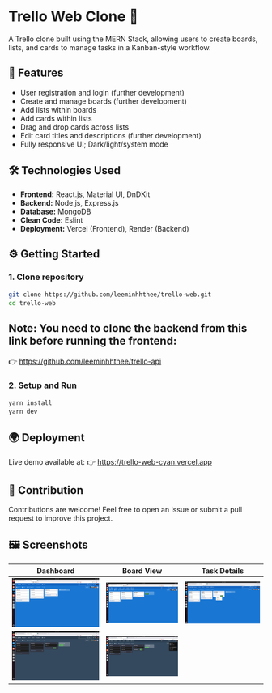 # Trello Web Clone 📝

A Trello clone built using the MERN Stack, allowing users to create boards, lists, and cards to manage tasks in a Kanban-style workflow.

## 🚀 Features

- User registration and login (further development)
- Create and manage boards (further development)
- Add lists within boards
- Add cards within lists
- Drag and drop cards across lists
- Edit card titles and descriptions (further development)
- Fully responsive UI; Dark/light/system mode

## 🛠️ Technologies Used

- **Frontend:** React.js, Material UI, DnDKit
- **Backend:** Node.js, Express.js
- **Database:** MongoDB
- **Clean Code:** Eslint
- **Deployment:** Vercel (Frontend), Render (Backend)

## ⚙️ Getting Started

### 1. Clone repository

```bash
git clone https://github.com/leeminhhthee/trello-web.git
cd trello-web
```
## Note: You need to clone the backend from this link before running the frontend:
👉 https://github.com/leeminhhthee/trello-api

### 2. Setup and Run

```bash
yarn install
yarn dev
```

## 🌍 Deployment

Live demo available at: 
👉 https://trello-web-cyan.vercel.app

## 🤝 Contribution

Contributions are welcome!
Feel free to open an issue or submit a pull request to improve this project.

## 🖼️ Screenshots

| Dashboard | Board View | Task Details |
|-----------|------------|--------------|
| ![](screenshots/Screenshot1.png) | ![](screenshots/Screenshot2.png) | ![](screenshots/Screenshot3.png) |
| ![](screenshots/Screenshot4.png) | ![](screenshots/Screenshot5.png) | |
